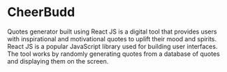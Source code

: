 # CheerBudd
Quotes generator built using React JS is a digital tool that provides users with inspirational and motivational quotes to uplift their mood and spirits. React JS is a popular JavaScript library used for building user interfaces. The tool works by randomly generating quotes from a database of quotes and displaying them on the screen.
